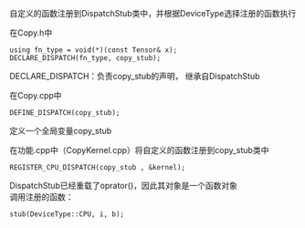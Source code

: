 自定义的函数注册到DispatchStub类中，并根据DeviceType选择注册的函数执行  


在Copy.h中
```
using fn_type = void(*)(const Tensor& x);
DECLARE_DISPATCH(fn_type, copy_stub);
```  
DECLARE_DISPATCH：负责copy_stub的声明， 继承自DispatchStub    

在Copy.cpp中  
```
DEFINE_DISPATCH(copy_stub);
```  
定义一个全局变量copy_stub  


在功能.cpp中（CopyKernel.cpp）将自定义的函数注册到copy_stub类中     
```
REGISTER_CPU_DISPATCH(copy_stub , &kernel);  
```  

DispatchStub已经重载了oprator()，因此其对象是一个函数对象  
调用注册的函数：  
```
stub(DeviceType::CPU, i, b);
```

